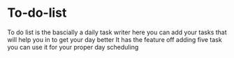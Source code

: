 # To-do-list
To do list is the bascially a daily task writer here you can add your tasks that will help you in to get your day better 
It has the feature off adding five task you can use it for your proper day scheduling 
